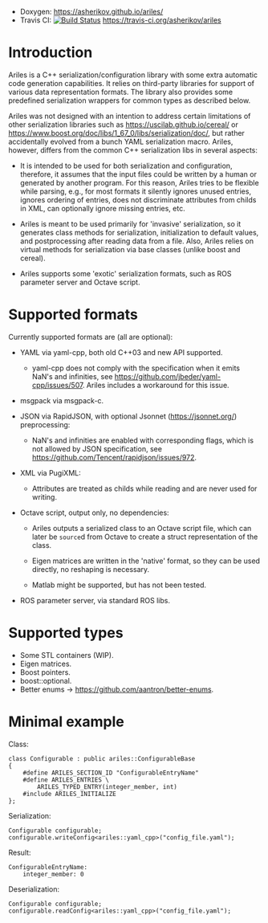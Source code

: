 * Doxygen: https://asherikov.github.io/ariles/
* Travis CI: [![Build Status](https://travis-ci.org/asherikov/ariles.svg?branch=master)](https://travis-ci.org/asherikov/ariles) https://travis-ci.org/asherikov/ariles


Introduction
============

Ariles is a C++ serialization/configuration library with some extra automatic
code generation capabilities. It relies on third-party libraries for support of
various data representation formats. The library also provides some predefined
serialization wrappers for common types as described below.

Ariles was not designed with an intention to address certain limitations of
other serialization libraries such as https://uscilab.github.io/cereal/ or
https://www.boost.org/doc/libs/1_67_0/libs/serialization/doc/, but rather
accidentally evolved from a bunch YAML serialization macro. Ariles, however,
differs from the common C++ serialization libs in several aspects:

* It is intended to be used for both serialization and configuration,
  therefore, it assumes that the input files could be written by a human or
  generated by another program. For this reason, Ariles tries to be flexible
  while parsing, e.g., for most formats it silently ignores unused entries,
  ignores ordering of entries, does not discriminate attributes from childs in
  XML, can optionally ignore missing entries, etc.

* Ariles is meant to be used primarily for 'invasive' serialization, so it
  generates class methods for serialization, initialization to default values,
  and postprocessing after reading data from a file. Also, Ariles relies on
  virtual methods for serialization via base classes (unlike boost and cereal).

* Ariles supports some 'exotic' serialization formats, such as ROS parameter
  server and Octave script.


Supported formats
=================

Currently supported formats are (all are optional):

* YAML via yaml-cpp, both old C++03 and new API supported.
    - yaml-cpp does not comply with the specification when it emits NaN's and
      infinities, see https://github.com/jbeder/yaml-cpp/issues/507. Ariles
      includes a workaround for this issue.

* msgpack via msgpack-c.

* JSON via RapidJSON, with optional Jsonnet (https://jsonnet.org/)
  preprocessing:
    * NaN's and infinities are enabled with corresponding flags, which is not
      allowed by JSON specification, see
      https://github.com/Tencent/rapidjson/issues/972.

* XML via PugiXML:
    - Attributes are treated as childs while reading and are never used for
      writing.

* Octave script, output only, no dependencies:
    - Ariles outputs a serialized class to an Octave script file, which can
      later be `source`d from Octave to create a struct representation of the
      class.

    - Eigen matrices are written in the 'native' format, so they can be used
      directly, no reshaping is necessary.

    - Matlab might be supported, but has not been tested.

* ROS parameter server, via standard ROS libs.


Supported types
===============

* Some STL containers (WIP).
* Eigen matrices.
* Boost pointers.
* boost::optional.
* Better enums -> https://github.com/aantron/better-enums.



Minimal example
===============
Class:
```
class Configurable : public ariles::ConfigurableBase
{
    #define ARILES_SECTION_ID "ConfigurableEntryName"
    #define ARILES_ENTRIES \
        ARILES_TYPED_ENTRY(integer_member, int)
    #include ARILES_INITIALIZE
};
```

Serialization:
```
Configurable configurable;
configurable.writeConfig<ariles::yaml_cpp>("config_file.yaml");
```

Result:
```
ConfigurableEntryName:
    integer_member: 0
```

Deserialization:
```
Configurable configurable;
configurable.readConfig<ariles::yaml_cpp>("config_file.yaml");
```
